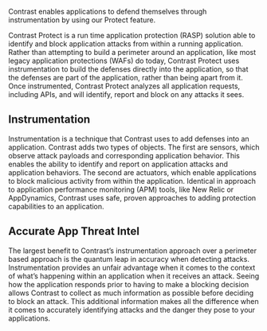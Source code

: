 <!--
title: "How It Works"
description: "Overview of Protect"
tags: "protect how it works continuous"
-->

Contrast enables applications to defend themselves through instrumentation by using our Protect feature.

Contrast Protect is a run time application protection (RASP) solution able to identify and block application attacks from within a running application. Rather than attempting to build a perimeter around an application, like most legacy application protections (WAFs) do today, Contrast Protect uses instrumentation to build the defenses directly into the application, so that the defenses are part of the application, rather than being apart from it. Once instrumented, Contrast Protect analyzes all application requests, including APIs, and will identify, report and block on any attacks it sees.

## Instrumentation
Instrumentation is a technique that Contrast uses to add defenses into an application.  Contrast adds two types of objects. The first are sensors, which observe attack payloads and corresponding application behavior. This enables the ability to identify and report on application attacks and application behaviors.  The second are actuators, which enable applications to block malicious activity from within the application.  Identical in approach to application performance monitoring (APM) tools, like New Relic or AppDynamics, Contrast uses safe, proven approaches to adding protection capabilities to an application.

## Accurate App Threat Intel
The largest benefit to Contrast’s instrumentation approach over a perimeter based approach is the quantum leap in accuracy when detecting attacks. Instrumentation provides an unfair advantage when it comes to the context of what’s happening within an application when it receives an attack. Seeing how the application responds prior to having to make a blocking decision allows Contrast to collect as much information as possible before deciding to block an attack. This additional information makes all the difference when it comes to accurately identifying attacks and the danger they pose to your applications.
